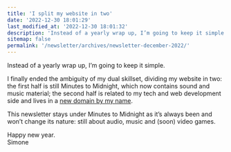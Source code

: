 ```yaml
---
title: 'I split my website in two'
date: '2022-12-30 18:01:29'
last_modified_at: '2022-12-30 18:01:32'
description: 'Instead of a yearly wrap up, I’m going to keep it simple and focus on two things: I split the website in two.'
sitemap: false
permalink: '/newsletter/archives/newsletter-december-2022/'
---
```

Instead of a yearly wrap up, I’m going to keep it simple.

I finally ended the ambiguity of my dual skillset, dividing my website in two: the first half is still Minutes to Midnight, which now contains sound and music material; the second half is related to my tech and web development side and lives in a [new domain by my name](https://simonesilvestroni.com).

This newsletter stays under Minutes to Midnight as it’s always been and won’t change its nature: still about audio, music and (soon) video games.

Happy new year.\
Simone